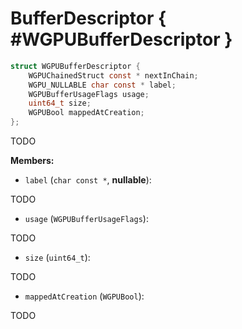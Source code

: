 

# BufferDescriptor { #WGPUBufferDescriptor }

```C
struct WGPUBufferDescriptor {
    WGPUChainedStruct const * nextInChain;
    WGPU_NULLABLE char const * label;
    WGPUBufferUsageFlags usage;
    uint64_t size;
    WGPUBool mappedAtCreation;
};
```


TODO


**Members:**


 - `label` (`char const *`, **nullable**):


TODO


 - `usage` (`WGPUBufferUsageFlags`):


TODO


 - `size` (`uint64_t`):


TODO


 - `mappedAtCreation` (`WGPUBool`):


TODO




